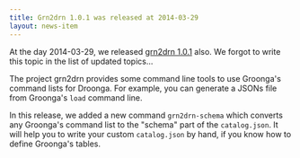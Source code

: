 ```yaml
---
title: Grn2drn 1.0.1 was released at 2014-03-29
layout: news-item
---
```


At the day 2014-03-29, we released [grn2drn 1.0.1][grn2drn] also.
We forgot to write this topic in the list of updated topics...

The project grn2drn provides some command line tools to use Groonga's command lists for Droonga.
For example, you can generate a JSONs file from Groonga's `load` command line.

In this release, we added a new command `grn2drn-schema` which converts any Groonga's command list to the "schema" part of the `catalog.json`.
It will help you to write your custom `catalog.json` by hand, if you know how to define Groonga's tables.


  [grn2drn]: https://github.com/droonga/grn2drn
